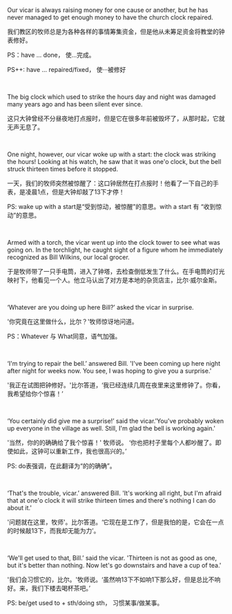 Our vicar is always raising money for one cause or another, but he has never managed to get enough money to have the church clock repaired.

我们教区的牧师总是为各种各样的事情筹集资金，但是他从未筹足资金将教堂的钟表修好。

PS：have ... done， 使...完成。

PS++: have ... repaired/fixed， 使···被修好

&nbsp;

The big clock which used to strike the hours day and night was damaged many years ago and has been silent ever since.

这只大钟曾经不分昼夜地打点报时，但是它在很多年前被毁坏了，从那时起，它就无声无息了。

&nbsp;

One night, however, our vicar woke up with a start: the clock was striking the hours! Looking at his watch, he saw that it was one'o clock, but the bell struck thirteen times before it stopped.

一天，我们的牧师突然被惊醒了：这口钟居然在打点报时！他看了一下自己的手表，是凌晨1点，但是大钟却敲了13下才停！

PS: wake up with a start是“受到惊动，被惊醒”的意思。with a start 有 “收到惊动”的意思。

&nbsp;

Armed with a torch, the vicar went up into the clock tower to see what was going on. In the torchlight, he caught sight of a figure whom he immediately recognized as Bill Wilkins, our local grocer.

于是牧师带了一只手电筒，进入了钟塔，去检查倒低发生了什么。在手电筒的灯光映衬下，他看见一个人。他立马认出了对方是本地的杂货店主，比尔·威尔金斯。

&nbsp;

‘Whatever are you doing up here Bill?’ asked the vicar in surprise.

'你究竟在这里做什么，比尔？'牧师惊讶地问道。

PS：Whatever 与 What同意，语气加强。

&nbsp;

‘I'm trying to repair the bell.’ answered Bill. 'I've been coming up here night after night for weeks now. You see, I was hoping to give you a surprise.'

'我正在试图把钟修好。'比尔答道，‘我已经连续几周在夜里来这里修钟了。你看，我希望给你个惊喜！’

&nbsp;

‘You certainly did give me a surprise!’ said the vicar.'You've probably woken up everyone in the village as well. Still, I'm glad the bell is working again.'

'当然，你的的确确给了我个惊喜！' 牧师说。 ‘你也把村子里每个人都吵醒了。即使如此，这钟可以重新工作，我也很高兴的。’

PS: do表强调，在此翻译为“的的确确”。

&nbsp;

‘That's the trouble, vicar.’ answered Bill. 'It's working all right, but I'm afraid that at one'o clock it will strike thirteen times and there's nothing I can do about it.'

'问题就在这里，牧师'。比尔答道。‘它现在是工作了，但是我怕的是，它会在一点的时候敲13下，而我却无能为力’。

&nbsp;

‘We'll get used to that, Bill.’ said the vicar. 'Thirteen is not as good as one, but it's better than nothing. Now let's go downstairs and have a cup of tea.'

'我们会习惯它的，比尔。'牧师说。‘虽然响13下不如响1下那么好，但是总比不响好。来，我们下楼去喝杯茶吧。’

PS: be/get used to + sth/doing sth， 习惯某事/做某事。